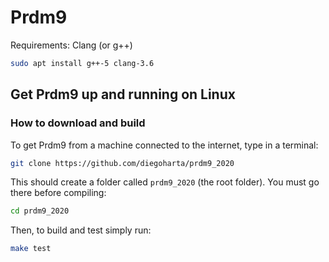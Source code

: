 # Prdm9

Requirements: Clang (or g++)
```bash
sudo apt install g++-5 clang-3.6
```

## Get Prdm9 up and running on Linux

### How to download and build

To get Prdm9 from a machine connected to the internet, type in a terminal:
```bash
git clone https://github.com/diegoharta/prdm9_2020
```

This should create a folder called `prdm9_2020` (the root folder).
You must go there before compiling:

```bash
cd prdm9_2020
```

Then, to build and test simply run:

```bash
make test
```
